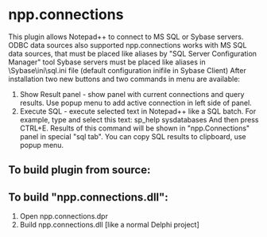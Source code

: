 # npp.connections
This plugin allows Notepad++ to connect to MS SQL or Sybase servers. ODBC data sources also supported
npp.connections works with MS SQL data sources, that must be placed like aliases by "SQL Server Configuration Manager" tool
Sybase servers must be placed like aliases in \Sybase\ini\sql.ini file (default configuration inifile in Sybase Client)
After installation two new buttons and two commands in menu are available:
 1. Show Result panel - show panel with current connections and query results. Use popup menu to add active connection in left side of panel.
 2. Execute SQL - execute selected text in Notepad++ like a SQL batch. For example, type and select this text: sp_help sysdatabases
    And then press CTRL+E. Results of this command will be shown in "npp.Connections" panel in special "sql tab". 
    You can copy SQL results to clipboard, use popup menu.


To build plugin from source:
-------------------------------

## To build "npp.connections.dll":

 1. Open npp.connections.dpr
 2. Build npp.connections.dll [like a normal Delphi project]

